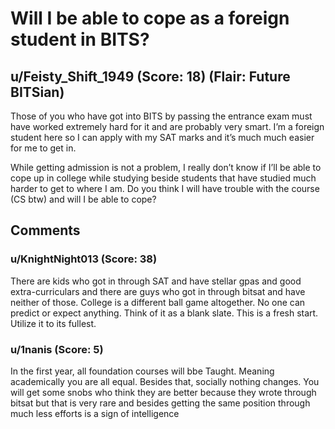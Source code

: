 # Will I be able to cope as a foreign student in BITS?
## u/Feisty_Shift_1949 (Score: 18) (Flair: Future BITSian)
Those of you who have got into BITS by passing the entrance exam must have worked extremely hard for it and are probably very smart. I’m a foreign student here so I can apply with my SAT marks and it’s much much easier for me to get in.

While getting admission is not a problem, I really don’t know if I’ll be able to cope up in college while studying beside students that have studied much harder to get to where I am. Do you think I will have trouble with the course (CS btw) and will I be able to cope?


## Comments

### u/KnightNight013 (Score: 38)
There are kids who got in through SAT and have stellar gpas and good extra-curriculars and there are guys who got in through bitsat and have neither of those. College is a different ball game altogether. No one can predict or expect anything. Think of it as a blank slate. This is a fresh start. Utilize it to its fullest.


### u/1nanis (Score: 5)
In the first year, all foundation courses will bbe Taught. Meaning academically you are all equal. Besides that, socially nothing changes. You will get some snobs who think they are better because they wrote through bitsat but that is very rare and besides getting the same position through much less efforts is a sign of intelligence




